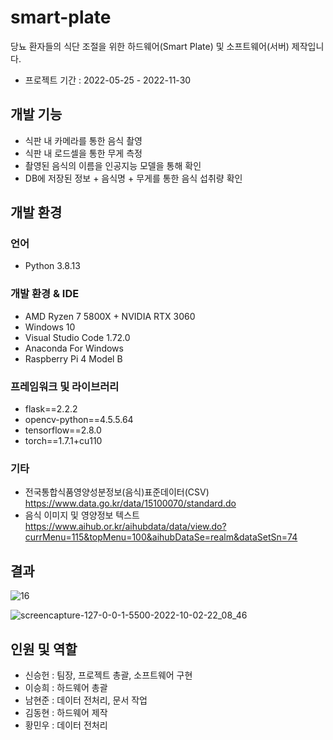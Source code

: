 # smart-plate
당뇨 환자들의 식단 조절을 위한 하드웨어(Smart Plate) 및 소프트웨어(서버) 제작입니다.

- 프로젝트 기간 : 2022-05-25 - 2022-11-30

## 개발 기능
- 식판 내 카메라를 통한 음식 촬영
- 식판 내 로드셀을 통한 무게 측정
- 촬영된 음식의 이름을 인공지능 모델을 통해 확인
- DB에 저장된 정보 + 음식명 + 무게를 통한 음식 섭취량 확인

## 개발 환경
### 언어
- Python 3.8.13

### 개발 환경 & IDE
- AMD Ryzen 7 5800X + NVIDIA RTX 3060
- Windows 10
- Visual Studio Code 1.72.0
- Anaconda For Windows
- Raspberry Pi 4 Model B

### 프레임워크 및 라이브러리
- flask==2.2.2
- opencv-python==4.5.5.64
- tensorflow==2.8.0
- torch==1.7.1+cu110

### 기타
- 전국통합식품영양성분정보(음식)표준데이터(CSV)
https://www.data.go.kr/data/15100070/standard.do
- 음식 이미지 및 영양정보 텍스트
https://www.aihub.or.kr/aihubdata/data/view.do?currMenu=115&topMenu=100&aihubDataSe=realm&dataSetSn=74

## 결과
![16](https://user-images.githubusercontent.com/26498125/194527942-dd95fcaf-a4c2-45a8-b758-94644d6f779c.png)

![screencapture-127-0-0-1-5500-2022-10-02-22_08_46](https://user-images.githubusercontent.com/26498125/194527965-e08e9cd2-d597-4ea9-a9ac-49f30ba58478.png)

## 인원 및 역할
- 신승헌 : 팀장, 프로젝트 총괄, 소프트웨어 구현
- 이승희 : 하드웨어 총괄
- 남현준 : 데이터 전처리, 문서 작업
- 김동현 : 하드웨어 제작
- 황민우 : 데이터 전처리

